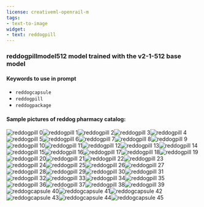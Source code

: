 ```yaml
---
license: creativeml-openrail-m
tags:
- text-to-image
widget:
- text: reddogpill
---
```

### reddogpillmodel512 model trained with the v2-1-512 base model

  
#### Keywords to use in prompt  
- `reddogcapsule`
- `reddogpill`
- `reddogpackage`

#### Sample pictures of reddog pharmacy catalog:
![reddogpill 0](https://huggingface.co/thegovind/reddogpillmodel512/resolve/main/concept_images/reddogpill_%281%29.jpg)![reddogpill 1](https://huggingface.co/thegovind/reddogpillmodel512/resolve/main/concept_images/reddogpill_%282%29.jpg)![reddogpill 2](https://huggingface.co/thegovind/reddogpillmodel512/resolve/main/concept_images/reddogpill_%283%29.jpg)![reddogpill 3](https://huggingface.co/thegovind/reddogpillmodel512/resolve/main/concept_images/reddogpill_%284%29.jpg)![reddogpill 4](https://huggingface.co/thegovind/reddogpillmodel512/resolve/main/concept_images/reddogpill_%285%29.jpg)![reddogpill 5](https://huggingface.co/thegovind/reddogpillmodel512/resolve/main/concept_images/reddogpill_%286%29.jpg)![reddogpill 6](https://huggingface.co/thegovind/reddogpillmodel512/resolve/main/concept_images/reddogpill_%287%29.jpg)![reddogpill 7](https://huggingface.co/thegovind/reddogpillmodel512/resolve/main/concept_images/reddogpill_%288%29.jpg)![reddogpill 8](https://huggingface.co/thegovind/reddogpillmodel512/resolve/main/concept_images/reddogpill_%289%29.jpg)![reddogpill 9](https://huggingface.co/thegovind/reddogpillmodel512/resolve/main/concept_images/reddogpill_%2810%29.jpg)![reddogpill 10](https://huggingface.co/thegovind/reddogpillmodel512/resolve/main/concept_images/reddogpill_%2811%29.jpg)![reddogpill 11](https://huggingface.co/thegovind/reddogpillmodel512/resolve/main/concept_images/reddogpill_%2812%29.jpg)![reddogpill 12](https://huggingface.co/thegovind/reddogpillmodel512/resolve/main/concept_images/reddogpill_%2813%29.jpg)![reddogpill 13](https://huggingface.co/thegovind/reddogpillmodel512/resolve/main/concept_images/reddogpill_%2814%29.jpg)![reddogpill 14](https://huggingface.co/thegovind/reddogpillmodel512/resolve/main/concept_images/reddogpill_%2815%29.jpg)![reddogpill 15](https://huggingface.co/thegovind/reddogpillmodel512/resolve/main/concept_images/reddogpill_%2816%29.jpg)![reddogpill 16](https://huggingface.co/thegovind/reddogpillmodel512/resolve/main/concept_images/reddogpill_%2817%29.jpg)![reddogpill 17](https://huggingface.co/thegovind/reddogpillmodel512/resolve/main/concept_images/reddogpill_%2818%29.jpg)![reddogpill 18](https://huggingface.co/thegovind/reddogpillmodel512/resolve/main/concept_images/reddogpill_%2819%29.jpg)![reddogpill 19](https://huggingface.co/thegovind/reddogpillmodel512/resolve/main/concept_images/reddogpill_%2820%29.jpg)![reddogpill 20](https://huggingface.co/thegovind/reddogpillmodel512/resolve/main/concept_images/reddogpill_%2821%29.jpg)![reddogpill 21](https://huggingface.co/thegovind/reddogpillmodel512/resolve/main/concept_images/reddogpill_%2822%29.jpg)![reddogpill 22](https://huggingface.co/thegovind/reddogpillmodel512/resolve/main/concept_images/reddogpill_%2823%29.jpg)![reddogpill 23](https://huggingface.co/thegovind/reddogpillmodel512/resolve/main/concept_images/reddogpill_%2824%29.jpg)![reddogpill 24](https://huggingface.co/thegovind/reddogpillmodel512/resolve/main/concept_images/reddogpill_%2825%29.jpg)![reddogpill 25](https://huggingface.co/thegovind/reddogpillmodel512/resolve/main/concept_images/reddogpill_%2826%29.jpg)![reddogpill 26](https://huggingface.co/thegovind/reddogpillmodel512/resolve/main/concept_images/reddogpill_%2827%29.jpg)![reddogpill 27](https://huggingface.co/thegovind/reddogpillmodel512/resolve/main/concept_images/reddogpill_%2828%29.jpg)![reddogpill 28](https://huggingface.co/thegovind/reddogpillmodel512/resolve/main/concept_images/reddogpill_%2829%29.jpg)![reddogpill 29](https://huggingface.co/thegovind/reddogpillmodel512/resolve/main/concept_images/reddogpill_%2830%29.jpg)![reddogpill 30](https://huggingface.co/thegovind/reddogpillmodel512/resolve/main/concept_images/reddogpill_%2831%29.jpg)![reddogpill 31](https://huggingface.co/thegovind/reddogpillmodel512/resolve/main/concept_images/reddogpill_%2832%29.jpg)![reddogpill 32](https://huggingface.co/thegovind/reddogpillmodel512/resolve/main/concept_images/reddogpill_%2833%29.jpg)![reddogpill 33](https://huggingface.co/thegovind/reddogpillmodel512/resolve/main/concept_images/reddogpill_%2834%29.jpg)![reddogpill 34](https://huggingface.co/thegovind/reddogpillmodel512/resolve/main/concept_images/reddogpill_%2835%29.jpg)![reddogpill 35](https://huggingface.co/thegovind/reddogpillmodel512/resolve/main/concept_images/reddogpill_%2836%29.jpg)![reddogpill 36](https://huggingface.co/thegovind/reddogpillmodel512/resolve/main/concept_images/reddogpill_%2837%29.jpg)![reddogpill 37](https://huggingface.co/thegovind/reddogpillmodel512/resolve/main/concept_images/reddogpill_%2838%29.jpg)![reddogpill 38](https://huggingface.co/thegovind/reddogpillmodel512/resolve/main/concept_images/reddogpill_%2839%29.jpg)![reddogpill 39](https://huggingface.co/thegovind/reddogpillmodel512/resolve/main/concept_images/reddogpill_%2840%29.jpg)![reddogcapsule 40](https://huggingface.co/thegovind/reddogpillmodel512/resolve/main/concept_images/reddogcapsule_%281%29.jpg)![reddogcapsule 41](https://huggingface.co/thegovind/reddogpillmodel512/resolve/main/concept_images/reddogcapsule_%282%29.jpg)![reddogcapsule 42](https://huggingface.co/thegovind/reddogpillmodel512/resolve/main/concept_images/reddogcapsule_%283%29.jpg)![reddogcapsule 43](https://huggingface.co/thegovind/reddogpillmodel512/resolve/main/concept_images/reddogcapsule_%284%29.jpg)![reddogcapsule 44](https://huggingface.co/thegovind/reddogpillmodel512/resolve/main/concept_images/reddogcapsule_%285%29.jpg)![reddogcapsule 45](https://huggingface.co/thegovind/reddogpillmodel512/resolve/main/concept_images/reddogcapsule_%286%29.jpg)
